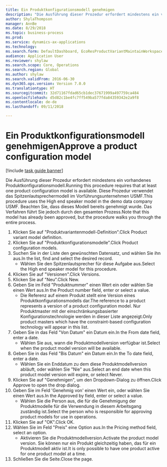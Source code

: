 ```yaml
--- 
title: Ein Produktkonfigurationsmodell genehmigen
description: "Die Ausführung dieser Prozedur erfordert mindestens ein vorhandenes Produktkonfigurationsmodell."
author: ShylaThompson
manager: AnnBe
ms.date: 8/29/2018
ms.topic: business-process
ms.prod: 
ms.service: dynamics-ax-applications
ms.technology: 
ms.search.form: DefaultDashboard, EcoResProductVariantMaintainWorkspace, PCProductConfigurationModelListPage, PCProductModelVersion, PCApproveProductModelVersion, HcmWorkerLookUp
audience: Application User
ms.reviewer: shylaw
ms.search.scope: Core, Operations
ms.search.region: Global
ms.author: shylaw
ms.search.validFrom: 2016-06-30
ms.dyn365.ops.version: Version 7.0.0
ms.translationtype: HT
ms.sourcegitcommit: 32d71167fdad65cb1dec37671999a497759ca484
ms.openlocfilehash: d5d82c1be4fc7ff549ba577fda84359342e2a9f8
ms.contentlocale: de-de
ms.lasthandoff: 09/11/2018

---
```

# <a name="approve-a-product-configuration-model"></a><span data-ttu-id="a582c-103">Ein Produktkonfigurationsmodell genehmigen</span><span class="sxs-lookup"><span data-stu-id="a582c-103">Approve a product configuration model</span></span>

[!include [task guide banner](../../includes/task-guide-banner.md)]

<span data-ttu-id="a582c-104">Die Ausführung dieser Prozedur erfordert mindestens ein vorhandenes Produktkonfigurationsmodell.</span><span class="sxs-lookup"><span data-stu-id="a582c-104">Running this procedure requires that at least one product configuration model is available.</span></span> <span data-ttu-id="a582c-105">Diese Prozedur verwendet das Spitzenlautsprechermodell im Vorführungsunternehmen USMF.</span><span class="sxs-lookup"><span data-stu-id="a582c-105">This procedure uses the High end speaker model in the demo data company USMF.</span></span> <span data-ttu-id="a582c-106">Beachten Sie, dass dieses Modell bereits genehmigt wurde. Das Verfahren führt Sie jedoch durch den gesamten Prozess.</span><span class="sxs-lookup"><span data-stu-id="a582c-106">Note that this model has already been approved, but the procedure walks you through the entire process.</span></span>

1. <span data-ttu-id="a582c-107">Klicken Sie auf "Produktvariantenmodell-Definition".</span><span class="sxs-lookup"><span data-stu-id="a582c-107">Click Product variant model definition.</span></span>
2. <span data-ttu-id="a582c-108">Klicken Sie auf "Produktkonfigurationsmodelle".</span><span class="sxs-lookup"><span data-stu-id="a582c-108">Click Product configuration models.</span></span>
3. <span data-ttu-id="a582c-109">Suchen Sie in der Liste den gewünschten Datensatz, und wählen Sie ihn aus.</span><span class="sxs-lookup"><span data-stu-id="a582c-109">In the list, find and select the desired record.</span></span>
    * <span data-ttu-id="a582c-110">Wählen Sie den Spitzenlautsprecher für diese Aufgabe aus.</span><span class="sxs-lookup"><span data-stu-id="a582c-110">Select the High end speaker model for this procedure.</span></span>  
4. <span data-ttu-id="a582c-111">Klicken Sie auf "Versionen".</span><span class="sxs-lookup"><span data-stu-id="a582c-111">Click Versions.</span></span>
5. <span data-ttu-id="a582c-112">Klicken Sie auf "Neu".</span><span class="sxs-lookup"><span data-stu-id="a582c-112">Click New.</span></span>
6. <span data-ttu-id="a582c-113">Geben Sie im Feld "Produktnummer" einen Wert ein oder wählen Sie einen Wert aus.</span><span class="sxs-lookup"><span data-stu-id="a582c-113">In the Product number field, enter or select a value.</span></span>
    * <span data-ttu-id="a582c-114">Die Referenz auf einem Produkt stellt eine Version eines Produktkonfigurationsmodells dar.</span><span class="sxs-lookup"><span data-stu-id="a582c-114">The reference to a product represents a version of a product configuration model.</span></span> <span data-ttu-id="a582c-115">Nur Produktmaster mit der einschränkungsbasierter Konfigurationstechnologie werden in dieser Liste angezeigt.</span><span class="sxs-lookup"><span data-stu-id="a582c-115">Only product masters which have the constraint-based configuration technology will appear in this list.</span></span>  
7. <span data-ttu-id="a582c-116">Geben Sie in das Feld "Von Datum" ein Datum ein.</span><span class="sxs-lookup"><span data-stu-id="a582c-116">In the From date field, enter a date.</span></span>
    * <span data-ttu-id="a582c-117">Wählen Sie aus, wann die Produktmodellversion verfügbar ist.</span><span class="sxs-lookup"><span data-stu-id="a582c-117">Select when the product model version will be available.</span></span>  
8. <span data-ttu-id="a582c-118">Geben Sie in das Feld "Bis Datum" ein Datum ein.</span><span class="sxs-lookup"><span data-stu-id="a582c-118">In the To date field, enter a date.</span></span>
    * <span data-ttu-id="a582c-119">Wählen Sie ein Enddatum zu dem diese Produktmodellversion abläuft, oder wählen Sie "Nie" aus.</span><span class="sxs-lookup"><span data-stu-id="a582c-119">Select an end date when this product model version will expire, or select Never.</span></span>  
9. <span data-ttu-id="a582c-120">Klicken Sie auf "Genehmigen", um den Dropdown-Dialog zu öffnen.</span><span class="sxs-lookup"><span data-stu-id="a582c-120">Click Approve to open the drop dialog.</span></span>
10. <span data-ttu-id="a582c-121">Geben Sie im Feld 'Genehmig von' einen Wert ein, oder wählen Sie einen Wert aus.</span><span class="sxs-lookup"><span data-stu-id="a582c-121">In the Approved by field, enter or select a value.</span></span>
    * <span data-ttu-id="a582c-122">Wählen Sie die Person aus, die für die Genehmigung der Produktmodelle für die Verwendung in diesem Arbeitsgang zuständig ist.</span><span class="sxs-lookup"><span data-stu-id="a582c-122">Select the person who is responsible for approving product models for use in operations.</span></span>  
11. <span data-ttu-id="a582c-123">Klicken Sie auf "OK".</span><span class="sxs-lookup"><span data-stu-id="a582c-123">Click OK.</span></span>
12. <span data-ttu-id="a582c-124">Wählen Sie im Feld "Preis" eine Option aus.</span><span class="sxs-lookup"><span data-stu-id="a582c-124">In the Pricing method field, select an option.</span></span>
    * <span data-ttu-id="a582c-125">Aktivieren Sie die Produktmodellversion.</span><span class="sxs-lookup"><span data-stu-id="a582c-125">Activate the product model version.</span></span> <span data-ttu-id="a582c-126">Sie können nur ein Produkt gleichzeitig haben, das für ein Produktmodell aktiv ist.</span><span class="sxs-lookup"><span data-stu-id="a582c-126">It is only possible to have one product active for one product model at a time.</span></span>  
13. <span data-ttu-id="a582c-127">Schließen Sie die Seite.</span><span class="sxs-lookup"><span data-stu-id="a582c-127">Close the page.</span></span>


